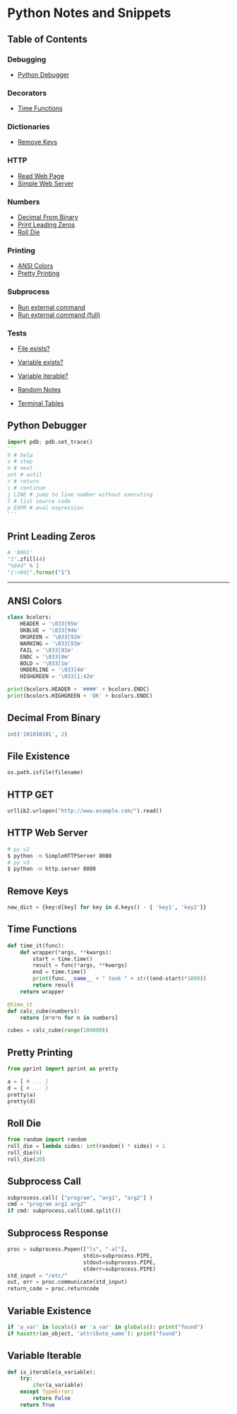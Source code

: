 # Python Notes and Snippets

## Table of Contents

### Debugging
  * [Python Debugger](#python-debugger)
### Decorators
  * [Time Functions](#time-functions)
### Dictionaries
  * [Remove Keys](#remove-keys)
### HTTP
  * [Read Web Page](#http-get)
  * [Simple Web Server](#http-web-server)
### Numbers
  * [Decimal From Binary](#decimal-from-binary)
  * [Print Leading Zeros](#print-leading-zeros)
  * [Roll Die](#roll-die)
### Printing
  * [ANSI Colors](#ansi-colors)
  * [Pretty Printing](#pretty-printing)
### Subprocess
  * [Run external command](#subprocess-call)
  * [Run external command (full)](#subprocess-response)
### Tests
  * [File exists?](#file-existence)
  * [Variable exists?](#variable-existence)
  * [Variable iterable?](#variable-iterable)

* [Random Notes](notes.py)
* [Terminal Tables](terminal_tables.md)

## Python Debugger

```python
import pdb; pdb.set_trace()
'''
h # help
s # step
n # next
unt # until
r # return
c # continue
j LINE # jump to line number without executing
l # list source code
p EXPR # eval expression
'''
```

## Print Leading Zeros

```python
# '0001'
"1".zfill(4)
"%04d" % 1
"{:>04}".format("1")

```
----

## ANSI Colors

```python
class bcolors:
    HEADER = '\033[95m'
    OKBLUE = '\033[94m'
    OKGREEN = '\033[92m'
    WARNING = '\033[93m'
    FAIL = '\033[91m'
    ENDC = '\033[0m'
    BOLD = '\033[1m'
    UNDERLINE = '\033[4m'
    HIGHGREEN = '\033[1;42m'

print(bcolors.HEADER + '####' + bcolors.ENDC)
print(bcolors.HIGHGREEN + 'OK' + bcolors.ENDC)
```

## Decimal From Binary

```python
int('101010101', 2)
```

## File Existence

```python
os.path.isfile(filename)
```

## HTTP GET

```python
urllib2.urlopen("http://www.example.com/").read()
```

## HTTP Web Server

```bash
# py v2
$ python -m SimpleHTTPServer 8080
# py v3
$ python -m http.server 8080
```

## Remove Keys

```python
new_dict = {key:d[key] for key in d.keys() - { 'key1', 'key2'}}
```

## Time Functions

```python
def time_it(func):
    def wrapper(*args, **kwargs):
        start = time.time()
        result = func(*args, **kwargs)
        end = time.time()
        print(func.__name__ + " took " + str((end-start)*1000))
        return result
    return wrapper

@time_it
def calc_cube(numbers):
    return [n*n*n for n in numbers]

cubes = calc_cube(range(100000))
```

## Pretty Printing

```python
from pprint import pprint as pretty

a = [ # ... ]
d = { # ... }
pretty(a)
pretty(d)
```

## Roll Die

```python
from random import random
roll_die = lambda sides: int(random() * sides) + 1
roll_die(6)
roll_die(20)
```

## Subprocess Call

```python
subprocess.call( ["program", "arg1", "arg2"] )
cmd = "program arg1 arg2"
if cmd: subprocess.call(cmd.split())
```

## Subprocess Response

```python
proc = subprocess.Popen(["ls", "-al"],
                        stdin=subprocess.PIPE,
                        stdout=subprocess.PIPE,
                        stderr=subprocess.PIPE)
std_input = "/etc/"
out, err = proc.communicate(std_input)
return_code = proc.returncode
```

## Variable Existence

```python
if 'a_var' in locals() or 'a_var' in globals(): print("found")
if hasattr(an_object, 'attribute_name'): print("found")
```

## Variable Iterable

```python
def is_iterable(a_variable):
    try:
        iter(a_variable)
    except TypeError:
        return False
    return True
```
